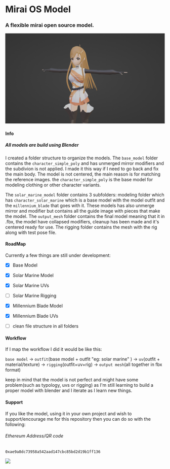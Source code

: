 # Mirai OS Model

### A flexible mirai open source model. 

![](/solar_marine_model/render_image/sample_solar_marine.png)

#### Info

##### _All models are build using Blender_  

I created a folder structure to organize the models. The `base_model` folder contains the `character_simple_poly` and has unmerged mirror modifiers and the subdivion is not applied. I made it this way if I need to go back and fix the main body. The model is not centered, the main reason is for matching the reference images. the `character_simple_poly` is the base model for modeling clothing or other character variants.

The `solar_marine_model` folder contains 3 subfolders: modeling folder which has `character_solar_marine` which is a base model with the model outfit and the `millennium_blade` that goes with it. These models has also unmerge mirror and modifier but contains all the guide image with pieces that make the model. The `output_mesh` folder contains the final model meaning that it in .fbx, the model have collapsed modifiers, cleanup has been made and it's centered ready for use. The rigging folder contains the mesh with the rig along with test pose file.


#### RoadMap

Currently a few things are still under development:

- [x] Base Model
- [x] Solar Marine Model
- [X] Solar Marine UVs
- [ ] Solar Marine Rigging
- [x] Millennium Blade Model
- [X] Millennium Blade UVs
- [ ] clean file structure in all folders


#### Workflow

If I map the workflow I did it would be like this:

`base model` -> `outfit`(base model + outfit "eg: solar marine" ) -> `uv`(outfit + material/texture) -> `rigging`(outfit+uv+rig) -> `output mesh`(all together in fbx format)

keep in mind that the model is not perfect and might have some problem(such as typology, uvs or rigging) as I'm still learning to build a proper model with blender and I iterate as I learn new things. 


#### Support

If you like the model, using it in your own project and wish to support/encourage me for this repository then you can do so with the following:

###### Ethereum Address/QR code

```
0xae9a8dc73958a542aad147cbc85bd2d19b1ff136
```
![](https://zxing.org/w/chart?cht=qr&chs=350x350&chl=0xae9a8dc73958a542aad147cbc85bd2d19b1ff136)


